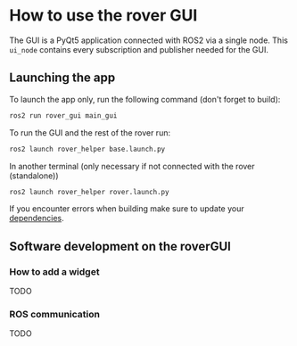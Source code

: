 # How to use the rover GUI

The GUI is a PyQt5 application connected with ROS2 via a single node. This `ui_node` contains every subscription and publisher needed for the GUI.

## Launching the app

To launch the app only, run the following command (don't forget to build):

```bash
ros2 run rover_gui main_gui
```

To run the GUI and the rest of the rover run:

```bash
ros2 launch rover_helper base.launch.py
```

In another terminal (only necessary if not connected with the rover (standalone))

```bash
ros2 launch rover_helper rover.launch.py
```

If you encounter errors when building make sure to update your [dependencies](../../../README.md#dependencies).

## Software development on the roverGUI

### How to add a widget

TODO

### ROS communication

TODO
